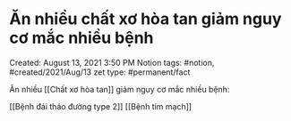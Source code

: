 ---
---

# Ăn nhiều chất xơ hòa tan giảm nguy cơ mắc nhiều bệnh

Created: August 13, 2021 3:50 PM
Notion tags: #notion, #created/2021/Aug/13
zet type: #permanent/fact

Ăn nhiều [[Chất xơ hòa tan]]  giảm nguy cơ mắc nhiều bệnh:

[[Bệnh đái tháo đường type 2]] 
[[Bệnh tim mạch]]